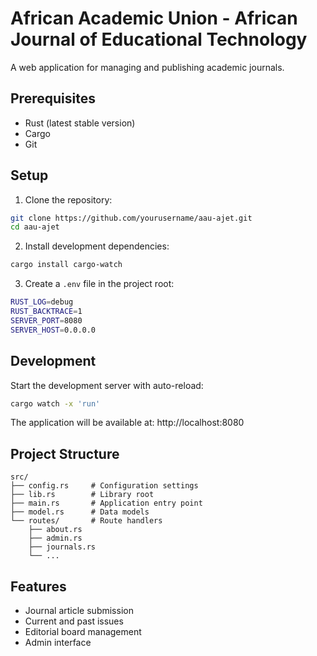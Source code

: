 # African Academic Union - African Journal of Educational Technology

A web application for managing and publishing academic journals.

## Prerequisites

- Rust (latest stable version)
- Cargo
- Git

## Setup

1. Clone the repository:
```bash
git clone https://github.com/yourusername/aau-ajet.git
cd aau-ajet
```

2. Install development dependencies:
```bash
cargo install cargo-watch
```

3. Create a `.env` file in the project root:
```bash
RUST_LOG=debug
RUST_BACKTRACE=1
SERVER_PORT=8080
SERVER_HOST=0.0.0.0
```

## Development

Start the development server with auto-reload:

```bash
cargo watch -x 'run'
```
The application will be available at: http://localhost:8080

## Project Structure

```
src/
├── config.rs     # Configuration settings
├── lib.rs        # Library root
├── main.rs       # Application entry point
├── model.rs      # Data models
└── routes/       # Route handlers
    ├── about.rs
    ├── admin.rs
    ├── journals.rs
    └── ...
```

## Features

- Journal article submission
- Current and past issues
- Editorial board management
- Admin interface

